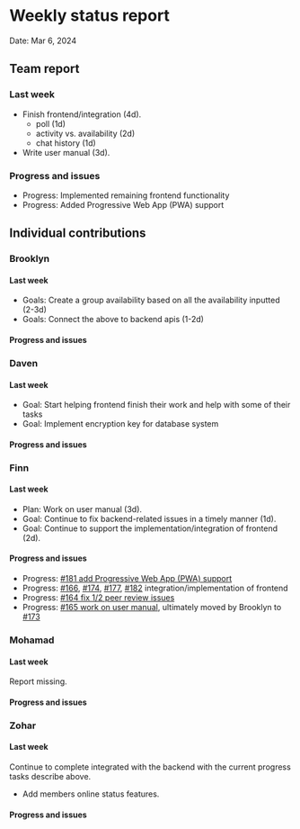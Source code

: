 # Weekly status report

Date: Mar 6, 2024

## Team report

### Last week

- Finish frontend/integration (4d).
  - poll (1d)
  - activity vs. availability (2d)
  - chat history (1d)
- Write user manual (3d).

### Progress and issues

- Progress: Implemented remaining frontend functionality
- Progress: Added Progressive Web App (PWA) support

## Individual contributions

### Brooklyn

#### Last week

- Goals: Create a group availability based on all the availability inputted (2-3d)
- Goals: Connect the above to backend apis (1-2d)

#### Progress and issues

<!--
What you did, what worked, what you learned, where you had trouble, and where you are stuck.
-->

### Daven

#### Last week

- Goal: Start helping frontend finish their work and help with some of their tasks
- Goal: Implement encryption key for database system

#### Progress and issues

<!--
What you did, what worked, what you learned, where you had trouble, and where you are stuck.
-->

### Finn

#### Last week

- Plan: Work on user manual (3d).
- Goal: Continue to fix backend-related issues in a timely manner (1d).
- Goal: Continue to support the implementation/integration of frontend (2d).

#### Progress and issues

- Progress: [#181 add Progressive Web App (PWA) support](https://github.com/cse403-lemmeknow/lemmeknow/pull/181)
- Progress: [#166](https://github.com/cse403-lemmeknow/lemmeknow/pull/166), [#174](https://github.com/cse403-lemmeknow/lemmeknow/pull/174), [#177](https://github.com/cse403-lemmeknow/lemmeknow/pull/177), [#182](https://github.com/cse403-lemmeknow/lemmeknow/pull/182) integration/implementation of frontend
- Progress: [#164 fix 1/2 peer review issues](https://github.com/cse403-lemmeknow/lemmeknow/pull/164)
- Progress: [#165 work on user manual](https://github.com/cse403-lemmeknow/lemmeknow/pull/165), ultimately moved by Brooklyn to [#173](https://github.com/cse403-lemmeknow/lemmeknow/pull/173)

### Mohamad

#### Last week

Report missing.

#### Progress and issues

<!--
What you did, what worked, what you learned, where you had trouble, and where you are stuck.
-->

### Zohar

#### Last week

Continue to complete integrated with the backend with the current progress tasks
describe above.
- Add members online status features.

#### Progress and issues

<!--
What you did, what worked, what you learned, where you had trouble, and where you are stuck.
-->